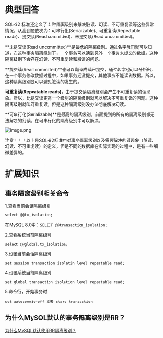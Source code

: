 # 典型回答

SQL-92 标准还定义了 4 种隔离级别来解决脏读、幻读、不可重复读等这些异常情况，从高到底依次为：可串行化(Serializable)、可重复读(Repeatable reads)、提交读(Read committed)、未提交读(Read uncommitted)。

**未提交读(Read uncommitted)**是最低的隔离级别。通过名字我们就可以知道，在这种事务隔离级别下，一个事务可以读到另外一个事务未提交的数据。这种隔离级别下会存在幻读、不可重复读和脏读的问题。

**提交读(Read committed)**也可以翻译成读已提交，通过名字也可以分析出，在一个事务修改数据过程中，如果事务还没提交，其他事务不能读该数据。所以，这种隔离级别是可以避免脏读的发生的。

**可重复读(Repeatable reads)**，由于提交读隔离级别会产生不可重复读的读现象。所以，比提交读更高一个级别的隔离级别就可以解决不可重复读的问题。这种隔离级别就叫可重复读。但是这种隔离级别没办法彻底解决幻读。

**可串行化(Serializable)**是最高的隔离级别，前面提到的所有的隔离级别都无法解决的幻读，在可串行化的隔离级别中可以解决。

![image.png](https://cdn.nlark.com/yuque/0/2022/png/5378072/1671361908245-fbc00be3-2782-40d9-b7a8-1cea0602e706.png#averageHue=%23efe7e1&clientId=uce9abd45-ce5f-4&from=paste&id=ua8989215&originHeight=2329&originWidth=4266&originalType=url&ratio=1&rotation=0&showTitle=false&size=1362641&status=done&style=none&taskId=u4a0620e1-1bec-48f3-b856-e24e1624483&title=)

注意！！！以上是SQL-92标准中对事务隔离级别以及需要解决的读现象（脏读、幻读、不可重复读）的定义，但是不同的数据库在实际实现的过程中，是有一些细微差异的。

# 扩展知识

## 事务隔离级别相关命令

1.查看当前会话隔离级别

`select @@tx_isolation;`

在MySQL 8.0中：`SELECT @@transaction_isolation;`

2.查看系统当前隔离级别

`select @@global.tx_isolation;`

3.设置当前会话隔离级别

`set session transaction isolatin level repeatable read;`

4.设置系统当前隔离级别

`set global transaction isolation level repeatable read;`

5.命令行，开始事务时

`set autocommit=off 或者 start transaction`

## 为什么MySQL默认的事务隔离级别是RR？

[为什么MySQL默认使用RR隔离级别？](https://www.yuque.com/hollis666/fo22bm/fx5luearutigdcep?view=doc_embed)
